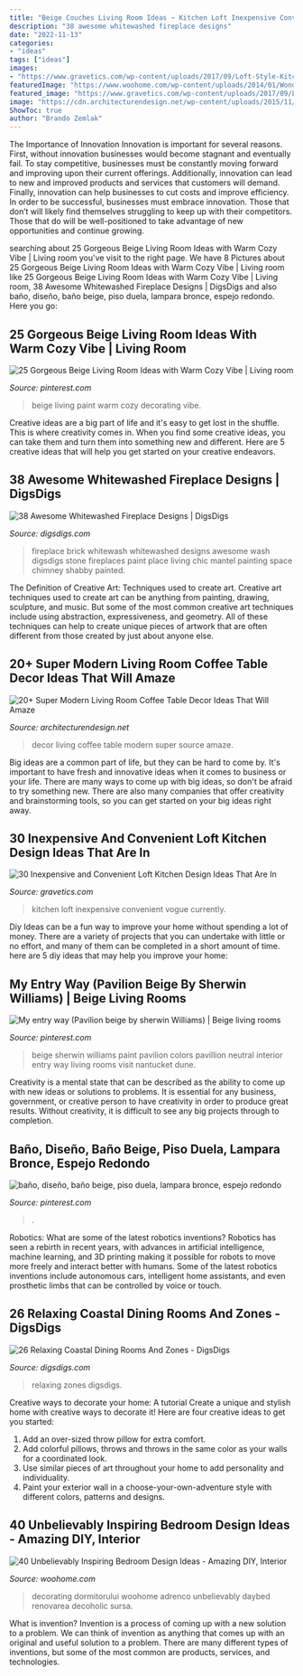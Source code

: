 ```yaml
---
title: "Beige Couches Living Room Ideas ~ Kitchen Loft Inexpensive Convenient Vogue Currently"
description: "38 awesome whitewashed fireplace designs"
date: "2022-11-13"
categories:
- "ideas"
tags: ["ideas"]
images:
- "https://www.gravetics.com/wp-content/uploads/2017/09/Loft-Style-Kitchen-Design-Ideas.jpg"
featuredImage: "https://www.woohome.com/wp-content/uploads/2014/01/Wonderful-Bedroom-Design-Ideas-25.jpg"
featured_image: "https://www.gravetics.com/wp-content/uploads/2017/09/Loft-Style-Kitchen-Design-Ideas.jpg"
image: "https://cdn.architecturendesign.net/wp-content/uploads/2015/11/AD-03-warm-candle-lighted-home-decor.jpg"
ShowToc: true
author: "Brando Zemlak"
---
```



The Importance of Innovation
Innovation is important for several reasons. First, without innovation businesses would become stagnant and eventually fail. To stay competitive, businesses must be constantly moving forward and improving upon their current offerings. Additionally, innovation can lead to new and improved products and services that customers will demand. Finally, innovation can help businesses to cut costs and improve efficiency.
In order to be successful, businesses must embrace innovation. Those that don’t will likely find themselves struggling to keep up with their competitors. Those that do will be well-positioned to take advantage of new opportunities and continue growing.

	

		
searching about 25 Gorgeous Beige Living Room Ideas with Warm Cozy Vibe | Living room you've visit to the right page. We have 8 Pictures about 25 Gorgeous Beige Living Room Ideas with Warm Cozy Vibe | Living room like 25 Gorgeous Beige Living Room Ideas with Warm Cozy Vibe | Living room, 38 Awesome Whitewashed Fireplace Designs | DigsDigs and also baño, diseño, baño beige, piso duela, lampara bronce, espejo redondo. Here you go:
		
    
## 25 Gorgeous Beige Living Room Ideas With Warm Cozy Vibe | Living Room

<img loading=lazy src="https://i.pinimg.com/736x/d2/52/db/d252db6ead25170c2a77453071828972.jpg" onerror="this.onerror=null;this.src='https://tse3.mm.bing.net/th?id=OIP.Ln2WbLFsJn8D3qXqhpSwRgHaJ3&amp;pid=15.1';" alt="25 Gorgeous Beige Living Room Ideas with Warm Cozy Vibe | Living room">

_Source: pinterest.com_

>beige living paint warm cozy decorating vibe. 

	

Creative ideas are a big part of life and it's easy to get lost in the shuffle. This is where creativity comes in. When you find some creative ideas, you can take them and turn them into something new and different. Here are 5 creative ideas that will help you get started on your creative endeavors.

    
## 38 Awesome Whitewashed Fireplace Designs | DigsDigs

<img loading=lazy src="http://www.digsdigs.com/photos/awesome-whitewashed-fireplace-designs-10.jpg" onerror="this.onerror=null;this.src='https://tse1.mm.bing.net/th?id=OIP.J3ikuUp84eJjgZVPqjl2QAHaJ6&amp;pid=15.1';" alt="38 Awesome Whitewashed Fireplace Designs | DigsDigs">

_Source: digsdigs.com_

>fireplace brick whitewash whitewashed designs awesome wash digsdigs stone fireplaces paint place living chic mantel painting space chimney shabby painted. 

	

The Definition of Creative Art: Techniques used to create art.
Creative art techniques used to create art can be anything from painting, drawing, sculpture, and music. But some of the most common creative art techniques include using abstraction, expressiveness, and geometry. All of these techniques can help to create unique pieces of artwork that are often different from those created by just about anyone else.

    
## 20+ Super Modern Living Room Coffee Table Decor Ideas That Will Amaze

<img loading=lazy src="https://cdn.architecturendesign.net/wp-content/uploads/2015/11/AD-03-warm-candle-lighted-home-decor.jpg" onerror="this.onerror=null;this.src='https://tse1.mm.bing.net/th?id=OIP.U2GCJjcjYH24KabN9h4EuwHaLH&amp;pid=15.1';" alt="20+ Super Modern Living Room Coffee Table Decor Ideas That Will Amaze">

_Source: architecturendesign.net_

>decor living coffee table modern super source amaze. 

	

Big ideas are a common part of life, but they can be hard to come by. It's important to have fresh and innovative ideas when it comes to business or your life. There are many ways to come up with big ideas, so don't be afraid to try something new. There are also many companies that offer creativity and brainstorming tools, so you can get started on your big ideas right away.

    
## 30 Inexpensive And Convenient Loft Kitchen Design Ideas That Are In

<img loading=lazy src="https://www.gravetics.com/wp-content/uploads/2017/09/Loft-Style-Kitchen-Design-Ideas.jpg" onerror="this.onerror=null;this.src='https://tse1.mm.bing.net/th?id=OIP.FhxSOSH1xDUufl0Tzd4YhQHaJ3&amp;pid=15.1';" alt="30 Inexpensive and Convenient Loft Kitchen Design Ideas That Are In">

_Source: gravetics.com_

>kitchen loft inexpensive convenient vogue currently. 

	

Diy Ideas can be a fun way to improve your home without spending a lot of money. There are a variety of projects that you can undertake with little or no effort, and many of them can be completed in a short amount of time. here are 5 diy ideas that may help you improve your home: 

    
## My Entry Way (Pavilion Beige By Sherwin Williams) | Beige Living Rooms

<img loading=lazy src="https://i.pinimg.com/736x/c9/a6/18/c9a6186044fba388817be190c5e2e058--paint-palettes-room-paint.jpg" onerror="this.onerror=null;this.src='https://tse2.mm.bing.net/th?id=OIP.0mmBf3cIIqTFbNwCpWMhJwHaJ3&amp;pid=15.1';" alt="My entry way (Pavilion beige by sherwin Williams) | Beige living rooms">

_Source: pinterest.com_

>beige sherwin williams paint pavilion colors pavillion neutral interior entry way living rooms visit nantucket dune. 

	

Creativity is a mental state that can be described as the ability to come up with new ideas or solutions to problems. It is essential for any business, government, or creative person to have creativity in order to produce great results. Without creativity, it is difficult to see any big projects through to completion.

    
## Baño, Diseño, Baño Beige, Piso Duela, Lampara Bronce, Espejo Redondo

<img loading=lazy src="https://i.pinimg.com/736x/8f/bb/dd/8fbbdd93cd0d3f896875b68021223a51.jpg" onerror="this.onerror=null;this.src='https://tse2.mm.bing.net/th?id=OIP.QNkgH6WKGR3LwR_NCnaUggHaJ4&amp;pid=15.1';" alt="baño, diseño, baño beige, piso duela, lampara bronce, espejo redondo">

_Source: pinterest.com_

>. 

	

Robotics: What are some of the latest robotics inventions?
Robotics has seen a rebirth in recent years, with advances in artificial intelligence, machine learning, and 3D printing making it possible for robots to move more freely and interact better with humans. Some of the latest robotics inventions include autonomous cars, intelligent home assistants, and even prosthetic limbs that can be controlled by voice or touch.

    
## 26 Relaxing Coastal Dining Rooms And Zones - DigsDigs

<img loading=lazy src="https://www.digsdigs.com/photos/relaxing-coastal-dining-rooms-and-zones-22-554x811.jpg" onerror="this.onerror=null;this.src='https://tse3.mm.bing.net/th?id=OIP.34CLhJKuYdidT-L-Ah7NqwHaK1&amp;pid=15.1';" alt="26 Relaxing Coastal Dining Rooms And Zones - DigsDigs">

_Source: digsdigs.com_

>relaxing zones digsdigs. 

	

Creative ways to decorate your home: A tutorial
Create a unique and stylish home with creative ways to decorate it! Here are four creative ideas to get you started: 
1. Add an over-sized throw pillow for extra comfort.
2. Add colorful pillows, throws and throws in the same color as your walls for a coordinated look. 
3. Use similar pieces of art throughout your home to add personality and individuality. 
4. Paint your exterior wall in a choose-your-own-adventure style with different colors, patterns and designs.

    
## 40 Unbelievably Inspiring Bedroom Design Ideas - Amazing DIY, Interior

<img loading=lazy src="https://www.woohome.com/wp-content/uploads/2014/01/Wonderful-Bedroom-Design-Ideas-25.jpg" onerror="this.onerror=null;this.src='https://tse4.mm.bing.net/th?id=OIP.XXnlCkCaZVCiGzQuTnhzJAHaLH&amp;pid=15.1';" alt="40 Unbelievably Inspiring Bedroom Design Ideas - Amazing DIY, Interior">

_Source: woohome.com_

>decorating dormitorului woohome adrenco unbelievably daybed renovarea decoholic sursa. 

	

What is invention?
Invention is a process of coming up with a new solution to a problem. We can think of invention as anything that comes up with an original and useful solution to a problem. There are many different types of inventions, but some of the most common are products, services, and technologies.

